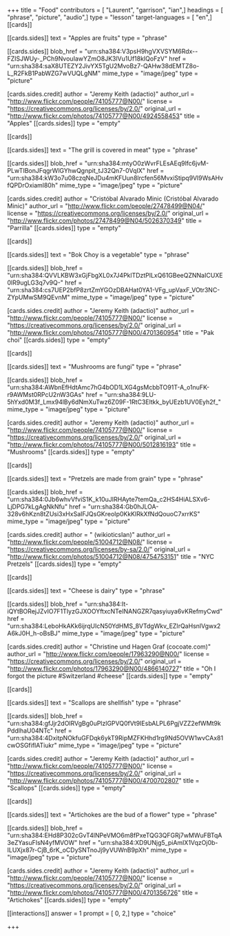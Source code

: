 +++
title = "Food"
contributors = [ "Laurent", "garrison", "ian",]
headings = [ "phrase", "picture", "audio",]
type = "lesson"
target-languages = [ "en",]
[[cards]]

[[cards.sides]]
text = "Apples are fruits"
type = "phrase"

[[cards.sides]]
blob_href = "urn:sha384:V3psH9hgVXVSYM6Rdx--FZISJWUy-_PCh9NvouIawYZmO8JK3lVu1Uf18kIQoFzV"
href = "urn:sha384:saX8UTEZY2JivYX5TgU2MvoBz7-QAHw38dEMTZ8o-L_R2FkB1PabWZG7wVUQLgNM"
mime_type = "image/jpeg"
type = "picture"

[cards.sides.credit]
author = "Jeremy Keith (adactio)"
author_url = "http://www.flickr.com/people/74105777@N00/"
license = "https://creativecommons.org/licenses/by/2.0/"
original_url = "http://www.flickr.com/photos/74105777@N00/4924558453"
title = "Apples"
[[cards.sides]]
type = "empty"

[[cards]]

[[cards.sides]]
text = "The grill is covered in meat"
type = "phrase"

[[cards.sides]]
blob_href = "urn:sha384:mtyO0zWvrFLEsAEq9lfc6jvM-PLwTIBonJFqgrWlGYhwQgnpit_tJ32Qn7-0VqIX"
href = "urn:sha384:kW3o7u08czqNeJDu4mKFUun8lrcfen56MvxiStipq9Vl9WsAHvfQPDrOxiaml80h"
mime_type = "image/jpeg"
type = "picture"

[cards.sides.credit]
author = "Cristóbal Alvarado Minic (Cristóbal Alvarado Minic)"
author_url = "http://www.flickr.com/people/27478499@N04/"
license = "https://creativecommons.org/licenses/by/2.0/"
original_url = "http://www.flickr.com/photos/27478499@N04/5026370349"
title = "Parrilla"
[[cards.sides]]
type = "empty"

[[cards]]

[[cards.sides]]
text = "Bok Choy is a vegetable"
type = "phrase"

[[cards.sides]]
blob_href = "urn:sha384:QVVLKBW3xGjFbgXL0x7J4PklTDztPlLxQ61GBeeQZNNaICUXE0lR9ugLG3q7v9Q-"
href = "urn:sha384:cs7UEP2bfP8zrtZmYGOzDBAHat0YA1-VFg_upVaxF_VOtr3NC-ZYpUMwSM9QEvnM"
mime_type = "image/jpeg"
type = "picture"

[cards.sides.credit]
author = "Jeremy Keith (adactio)"
author_url = "http://www.flickr.com/people/74105777@N00/"
license = "https://creativecommons.org/licenses/by/2.0/"
original_url = "http://www.flickr.com/photos/74105777@N00/4701360954"
title = "Pak choi"
[[cards.sides]]
type = "empty"

[[cards]]

[[cards.sides]]
text = "Mushrooms are fungi"
type = "phrase"

[[cards.sides]]
blob_href = "urn:sha384:AWbnEfHdtAmc7hG4bOD1LXG4gsMcbbTO91T-A_o1nuFK-r9AWMst0RPcU2nW3GAs"
href = "urn:sha384:9LU-5hYxd0M3f_Lmx94lBy6dNmXuTwz6Z09F-1RtC3Eltkk_byUEzb1UV0Eyh2f_"
mime_type = "image/jpeg"
type = "picture"

[cards.sides.credit]
author = "Jeremy Keith (adactio)"
author_url = "http://www.flickr.com/people/74105777@N00/"
license = "https://creativecommons.org/licenses/by/2.0/"
original_url = "http://www.flickr.com/photos/74105777@N00/5012816193"
title = "Mushrooms"
[[cards.sides]]
type = "empty"

[[cards]]

[[cards.sides]]
text = "Pretzels are made from grain"
type = "phrase"

[[cards.sides]]
blob_href = "urn:sha384:0Jb6whvVfviS1K_k10uJIRHAyte7temQa_c2HS4HiALSXv6-LjDPG7kLgAgNkNfu"
href = "urn:sha384:Gb0hJLOA-328v6hKzn8tZUsi3xHxSaIFJQsGKreoIp0KkKlRkXfNdQouoC7xrrKS"
mime_type = "image/jpeg"
type = "picture"

[cards.sides.credit]
author = " (wikioticsIan)"
author_url = "http://www.flickr.com/people/51004712@N08/"
license = "https://creativecommons.org/licenses/by-sa/2.0/"
original_url = "http://www.flickr.com/photos/51004712@N08/4754753151"
title = "NYC Pretzels"
[[cards.sides]]
type = "empty"

[[cards]]

[[cards.sides]]
text = "Cheese is dairy"
type = "phrase"

[[cards.sides]]
blob_href = "urn:sha384:It-iQYtBORejJZvIO7F1TIyzGJXOOYftxcNTeINANGZR7qasyiuya6vKRefmyCwd"
href = "urn:sha384:LeboHkAKk6ijrqUIcN50YdHMS_8VTdgWkv_EZIrQaHsnlVgwx2A6kJ0H_h-oBsBJ"
mime_type = "image/jpeg"
type = "picture"

[cards.sides.credit]
author = "Christine und Hagen Graf (cocoate.com)"
author_url = "http://www.flickr.com/people/17963290@N00/"
license = "https://creativecommons.org/licenses/by/2.0/"
original_url = "http://www.flickr.com/photos/17963290@N00/4866140727"
title = "Oh I forgot the picture #Switzerland #cheese"
[[cards.sides]]
type = "empty"

[[cards]]

[[cards.sides]]
text = "Scallops are shellfish"
type = "phrase"

[[cards.sides]]
blob_href = "urn:sha384:gfJjr2dOlRVgBg0uPlzlGPVQ0fVt9IEsbALPL6PgjVZZ2efWMt9kPddlhaU04NTc"
href = "urn:sha384:4DxitpNOkfuGFDqk6ykT9RipMZFKHhd1rg9Nd5OVW1wvCAx81cwOSGfifIATiukr"
mime_type = "image/jpeg"
type = "picture"

[cards.sides.credit]
author = "Jeremy Keith (adactio)"
author_url = "http://www.flickr.com/people/74105777@N00/"
license = "https://creativecommons.org/licenses/by/2.0/"
original_url = "http://www.flickr.com/photos/74105777@N00/4700702807"
title = "Scallops"
[[cards.sides]]
type = "empty"

[[cards]]

[[cards.sides]]
text = "Artichokes are the bud of a flower"
type = "phrase"

[[cards.sides]]
blob_href = "urn:sha384:EHd8P302cGvT4lNPeVMO6m8fPxeTQG3QFGRj7wMWuFBTqA3eZYasuFIsN4yfMVOW"
href = "urn:sha384:XD9UNjg5_piAmIX1VqzOj0b-ILUXjx87r-CjB_6rK_oCDySNTnoJj9yVUWnB9pXh"
mime_type = "image/jpeg"
type = "picture"

[cards.sides.credit]
author = "Jeremy Keith (adactio)"
author_url = "http://www.flickr.com/people/74105777@N00/"
license = "https://creativecommons.org/licenses/by/2.0/"
original_url = "http://www.flickr.com/photos/74105777@N00/4701356726"
title = "Artichokes"
[[cards.sides]]
type = "empty"

[[interactions]]
answer = 1
prompt = [ 0, 2,]
type = "choice"

+++
